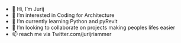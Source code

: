 - 👋 Hi, I’m Jurij
- 👀 I’m interested in Coding for Architecture
- 🌱 I’m currently learning Python and pyRevit  
- 💞️ I’m looking to collaborate on projects making peoples lifes easier
- 📫 reach me via Twitter.com/jurijriammer

<!---
jurij-r/jurij-r is a ✨ special ✨ repository because its `README.md` (this file) appears on your GitHub profile.
You can click the Preview link to take a look at your changes.
--->
